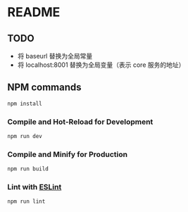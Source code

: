 # README

## TODO

* 将 baseurl 替换为全局常量
* 将 localhost:8001 替换为全局变量（表示 core 服务的地址）

## NPM commands

```sh
npm install
```

### Compile and Hot-Reload for Development

```sh
npm run dev
```

### Compile and Minify for Production

```sh
npm run build
```

### Lint with [ESLint](https://eslint.org/)

```sh
npm run lint
```
